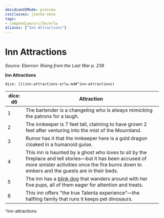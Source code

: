 ```yaml
---
obsidianUIMode: preview
cssclasses: json5e-note
tags:
- compendium/src/5e/erlw
aliases: ["Inn Attractions"]
---
```

# Inn Attractions
*Source: Eberron: Rising from the Last War p. 239* 

**Inn Attractions**

`dice: [](inn-attractions-erlw.md#^inn-attractions)`

| dice: d6 | Attraction |
|----------|------------|
| 1 | The bartender is a changeling who is always mimicking the patrons for a laugh. |
| 2 | The innkeeper is 7 feet tall, claiming to have grown 2 feet after venturing into the mist of the Mournland. |
| 3 | Rumor has it that the innkeeper here is a gold dragon cloaked in a humanoid guise. |
| 4 | This inn is haunted by a ghost who loves to sit by the fireplace and tell stories—but it has been accused of more sinister activities once the fire burns down to embers and the guests are in their beds. |
| 5 | The inn has a [blink dog](/Systems/5e/bestiary/fey/blink-dog.md) that wanders around with her five pups, all of them eager for attention and treats. |
| 6 | This inn offers "the true Talenta experience"—the halfling family that runs it keeps pet dinosaurs. |
^inn-attractions